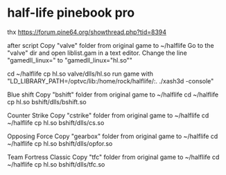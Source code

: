 # half-life pinebook pro
thx https://forum.pine64.org/showthread.php?tid=8394

after script 
Copy "valve" folder from original game to ~/halflife
Go to the "valve" dir and open liblist.gam in a text editor.
Change the line "gamedll_linux=<something>" to "gamedll_linux="hl.so""

cd ~/halflife
cp hl.so valve/dlls/hl.so
run game with "LD_LIBRARY_PATH=/optvc/lib:/home/rock/halflife/:. ./xash3d -console"



Blue shift
Copy "bshift" folder from original game to ~/halflife
cd ~/halflife 
cp hl.so bshift/dlls/bshift.so

Counter Strike 
Copy "cstrike" folder from original game to ~/halflife
cd ~/halflife 
cp hl.so bshift/dlls/cs.so

Opposing Force 
Copy "gearbox" folder from original game to ~/halflife
cd ~/halflife 
cp hl.so bshift/dlls/opfor.so

Team Fortress Classic 
Copy "tfc" folder from original game to ~/halflife
cd ~/halflife 
cp hl.so bshift/dlls/tfc.so

